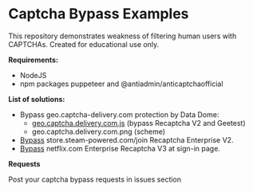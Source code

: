 # Captcha Bypass Examples
This repository demonstrates weakness of filtering human users with CAPTCHAs. Created for educational use only.

__Requirements:__
- NodeJS
- npm packages puppeteer and @antiadmin/anticaptchaofficial

__List of solutions:__
- Bypass geo.captcha-delivery.com protection by Data Dome: 
    -  [geo.captcha.delivery.com.js](https://github.com/MoterHaker/bypass-captcha-examples/blob/main/geo.captcha.delivery.com.js) (bypass Recaptcha V2 and Geetest)
    -  geo.captcha.delivery.com.png (scheme)
- [Bypass](https://github.com/MoterHaker/bypass-captcha-examples/blob/main/store.steam-powered.com.js) store.steam-powered.com/join Recaptcha Enterprise V2.
- [Bypass](https://github.com/MoterHaker/bypass-captcha-examples/blob/main/netflix.js) netflix.com Enterprise Recaptcha V3 at sign-in page.

__Requests__

Post your captcha bypass requests in issues section